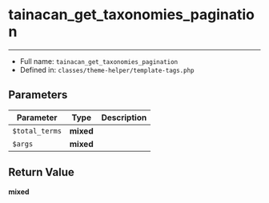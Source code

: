 # tainacan_get_taxonomies_pagination


***

* Full name: `tainacan_get_taxonomies_pagination`
* Defined in: `classes/theme-helper/template-tags.php`

## Parameters

| Parameter      | Type      | Description |
|----------------|-----------|-------------|
| `$total_terms` | **mixed** |             |
| `$args`        | **mixed** |             |

## Return Value

**mixed**
